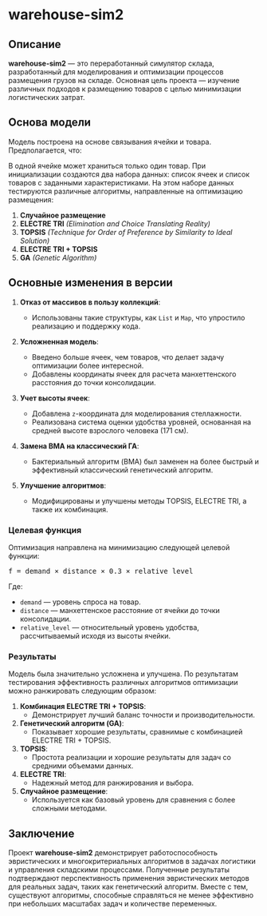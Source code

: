 # warehouse-sim2

## Описание

**warehouse-sim2** — это переработанный симулятор склада, разработанный для моделирования и оптимизации процессов
размещения грузов на складе. Основная цель проекта — изучение различных подходов к размещению товаров с целью
минимизации логистических затрат.

## Основа модели

Модель построена на основе связывания ячейки и товара. Предполагается, что:

В одной ячейке может храниться только один товар.
При инициализации создаются два набора данных: список ячеек и список товаров с заданными характеристиками.
На этом наборе данных тестируются различные алгоритмы, направленные на оптимизацию размещения:

1. **Случайное размещение**
2. **ELECTRE TRI** <i>(Elimination and Choice Translating Reality)</i>
3. **TOPSIS** <i>(Technique for Order of Preference by Similarity to Ideal Solution)</i>
4. **ELECTRE TRI + TOPSIS**
5. **GA** <i>(Genetic Algorithm)</i>

## Основные изменения в версии

1. **Отказ от массивов в пользу коллекций**:
    - Использованы такие структуры, как `List` и `Map`, что упростило реализацию и поддержку кода.

2. **Усложненная модель**:
    - Введено больше ячеек, чем товаров, что делает задачу оптимизации более интересной.
    - Добавлены координаты ячеек для расчета манхеттенского расстояния до точки консолидации.

3. **Учет высоты ячеек**:
    - Добавлена `z`-координата для моделирования стеллажности.
    - Реализована система оценки удобства уровней, основанная на средней высоте взрослого человека (171 см).

4. **Замена BMA на классический ГА**:
    - Бактериальный алгоритм (BMA) был заменен на более быстрый и эффективный классический генетический алгоритм.

5. **Улучшение алгоритмов**:
    - Модифицированы и улучшены методы TOPSIS, ELECTRE TRI, а также их комбинация.

### Целевая функция

Оптимизация направлена на минимизацию следующей целевой функции:

<pre>
f = demand × distance × 0.3 × relative_level
</pre>


Где:

- `demand` — уровень спроса на товар.
- `distance` — манхеттенское расстояние от ячейки до точки консолидации.
- `relative_level` — относительный уровень удобства, рассчитываемый исходя из высоты ячейки.

### Результаты

Модель была значительно усложнена и улучшена. По результатам тестирования эффективность различных алгоритмов оптимизации
можно ранжировать следующим образом:

1. **Комбинация ELECTRE TRI + TOPSIS**:
    - Демонстрирует лучший баланс точности и производительности.
2. **Генетический алгоритм (GA)**:
    - Показывает хорошие результаты, сравнимые с комбинацией ELECTRE TRI + TOPSIS.
3. **TOPSIS**:
    - Простота реализации и хорошие результаты для задач со средними объемами данных.
4. **ELECTRE TRI**:
    - Надежный метод для ранжирования и выбора.
5. **Случайное размещение**:
    - Используется как базовый уровень для сравнения с более сложными методами.

## Заключение

Проект **warehouse-sim2** демонстрирует работоспособность эвристических и многокритериальных алгоритмов в задачах
логистики и управления складскими процессами. Полученные результаты подтверждают перспективность применения
эвристических
методов для реальных задач, таких как генетический алгоритм. Вместе с тем, существуют алгоритмы, способные справляться
не менее эффективно при небольших масштабах задач и количестве переменных.

